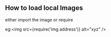 ## How to load local Images
either import the image or require 

eg:<img src={require('img address')} alt="xyz" />